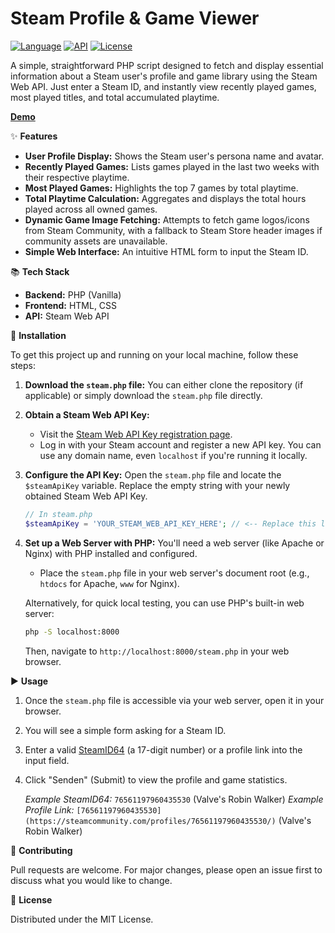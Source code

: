 # Steam Profile & Game Viewer

[![Language](https://img.shields.io/badge/language-PHP-blue.svg)](https://www.php.net/)
[![API](https://img.shields.io/badge/API-Steam_Web_API-orange.svg)](https://steamcommunity.com/dev/apikey)
[![License](https://img.shields.io/badge/license-MIT-green.svg)](https://opensource.org/licenses/MIT)

A simple, straightforward PHP script designed to fetch and display essential information about a Steam user's profile and game library using the Steam Web API. Just enter a Steam ID, and instantly view recently played games, most played titles, and total accumulated playtime.

**[Demo](https://sxndr.com/steam)**

✨ **Features**

*   **User Profile Display:** Shows the Steam user's persona name and avatar.
*   **Recently Played Games:** Lists games played in the last two weeks with their respective playtime.
*   **Most Played Games:** Highlights the top 7 games by total playtime.
*   **Total Playtime Calculation:** Aggregates and displays the total hours played across all owned games.
*   **Dynamic Game Image Fetching:** Attempts to fetch game logos/icons from Steam Community, with a fallback to Steam Store header images if community assets are unavailable.
*   **Simple Web Interface:** An intuitive HTML form to input the Steam ID.

📚 **Tech Stack**

*   **Backend:** PHP (Vanilla)
*   **Frontend:** HTML, CSS
*   **API:** Steam Web API

🚀 **Installation**

To get this project up and running on your local machine, follow these steps:

1.  **Download the `steam.php` file:**
    You can either clone the repository (if applicable) or simply download the `steam.php` file directly.

2.  **Obtain a Steam Web API Key:**
    *   Visit the [Steam Web API Key registration page](https://steamcommunity.com/dev/apikey).
    *   Log in with your Steam account and register a new API key. You can use any domain name, even `localhost` if you're running it locally.

3.  **Configure the API Key:**
    Open the `steam.php` file and locate the `$steamApiKey` variable. Replace the empty string with your newly obtained Steam Web API Key.

    ```php
    // In steam.php
    $steamApiKey = 'YOUR_STEAM_WEB_API_KEY_HERE'; // <-- Replace this line with your actual API key
    ```

4.  **Set up a Web Server with PHP:**
    You'll need a web server (like Apache or Nginx) with PHP installed and configured.
    *   Place the `steam.php` file in your web server's document root (e.g., `htdocs` for Apache, `www` for Nginx).

    Alternatively, for quick local testing, you can use PHP's built-in web server:
    ```bash
    php -S localhost:8000
    ```
    Then, navigate to `http://localhost:8000/steam.php` in your web browser.

▶️ **Usage**

1.  Once the `steam.php` file is accessible via your web server, open it in your browser.
2.  You will see a simple form asking for a Steam ID.
3.  Enter a valid [SteamID64](https://steamid.io/) (a 17-digit number) or a profile link into the input field.
4.  Click "Senden" (Submit) to view the profile and game statistics.

    *Example SteamID64:* `76561197960435530` (Valve's Robin Walker)
    *Example Profile Link:* `[76561197960435530](https://steamcommunity.com/profiles/76561197960435530/)` (Valve's Robin Walker)

🤝 **Contributing**

Pull requests are welcome. For major changes, please open an issue first to discuss what you would like to change.

📝 **License**

Distributed under the MIT License.
